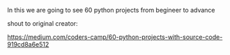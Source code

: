 In this we are going to see 60 python projects from begineer to advance

shout to original creator:

https://medium.com/coders-camp/60-python-projects-with-source-code-919cd8a6e512
